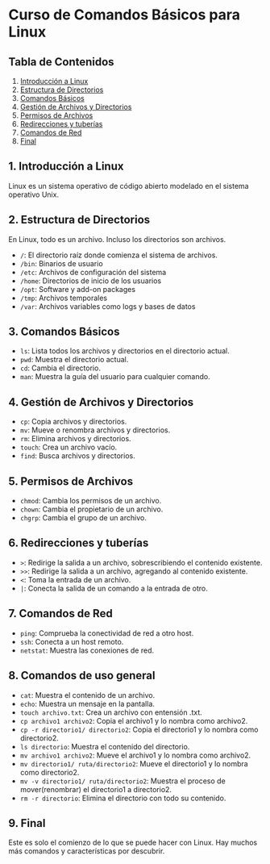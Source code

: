 # Curso de Comandos Básicos para Linux

## Tabla de Contenidos
1. [Introducción a Linux](#Introducción)
2. [Estructura de Directorios](#Estructura)
3. [Comandos Básicos](#Comandos)
4. [Gestión de Archivos y Directorios](#Gestión)
5. [Permisos de Archivos](#Permisos)
6. [Redirecciones y tuberías](#Redirecciones)
7. [Comandos de Red](#Red)
8. [Final](#Final)

## 1. Introducción a Linux <a name="Introducción"></a>
Linux es un sistema operativo de código abierto modelado en el sistema operativo Unix.

## 2. Estructura de Directorios <a name="Estructura"></a>
En Linux, todo es un archivo. Incluso los directorios son archivos.

- `/`: El directorio raíz donde comienza el sistema de archivos.
- `/bin`: Binarios de usuario
- `/etc`: Archivos de configuración del sistema
- `/home`: Directorios de inicio de los usuarios
- `/opt`: Software y add-on packages
- `/tmp`: Archivos temporales
- `/var`: Archivos variables como logs y bases de datos

## 3. Comandos Básicos <a name="Comandos"></a>
- `ls`: Lista todos los archivos y directorios en el directorio actual.
- `pwd`: Muestra el directorio actual.
- `cd`: Cambia el directorio.
- `man`: Muestra la guía del usuario para cualquier comando.

## 4. Gestión de Archivos y Directorios <a name="Gestión"></a>
- `cp`: Copia archivos y directorios.
- `mv`: Mueve o renombra archivos y directorios.
- `rm`: Elimina archivos y directorios.
- `touch`: Crea un archivo vacío.
- `find`: Busca archivos y directorios.

## 5. Permisos de Archivos <a name="Permisos"></a>
- `chmod`: Cambia los permisos de un archivo.
- `chown`: Cambia el propietario de un archivo.
- `chgrp`: Cambia el grupo de un archivo.

## 6. Redirecciones y tuberías <a name="Redirecciones"></a>
- `>`: Redirige la salida a un archivo, sobrescribiendo el contenido existente.
- `>>`: Redirige la salida a un archivo, agregando al contenido existente.
- `<`: Toma la entrada de un archivo.
- `|`: Conecta la salida de un comando a la entrada de otro.

## 7. Comandos de Red <a name="Red"></a>
- `ping`: Comprueba la conectividad de red a otro host.
- `ssh`: Conecta a un host remoto.
- `netstat`: Muestra las conexiones de red.

## 8. Comandos de uso general <a name="General"></a>

- `cat`: Muestra el contenido de un archivo.
- `echo`: Muestra un mensaje en la pantalla.
- `touch archivo.txt`: Crea un archivo con entensión .txt.
- `cp archivo1 archivo2`: Copia el archivo1 y lo nombra como archivo2.
- `cp -r directorio1/ directorio2`: Copia el directorio1 y lo nombra como directorio2.
- `ls directorio`: Muestra el contenido del directorio.
- `mv archivo1 archivo2`: Mueve el archivo1 y lo nombra como archivo2.
- `mv directorio1/ ruta/directorio2`: Mueve el directorio1 y lo nombra como directorio2.
- `mv -v directorio1/ ruta/directorio2`: Muestra el proceso de mover(renombrar) el directorio1 a directorio2.
- `rm -r directorio`: Elimina el directorio con todo su contenido.

## 9. Final <a name="Final"></a>
Este es solo el comienzo de lo que se puede hacer con Linux. Hay muchos más comandos y características por descubrir.
